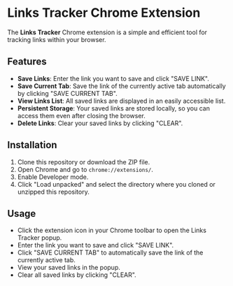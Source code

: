# Links Tracker Chrome Extension

The **Links Tracker** Chrome extension is a simple and efficient tool for tracking links within your browser.

## Features

- **Save Links**: Enter the link you want to save and click "SAVE LINK".
- **Save Current Tab**: Save the link of the currently active tab automatically by clicking "SAVE CURRENT TAB".
- **View Links List**: All saved links are displayed in an easily accessible list.
- **Persistent Storage**: Your saved links are stored locally, so you can access them even after closing the browser.
- **Delete Links**: Clear your saved links by clicking "CLEAR".

## Installation

1. Clone this repository or download the ZIP file.
2. Open Chrome and go to `chrome://extensions/`.
3. Enable Developer mode.
4. Click "Load unpacked" and select the directory where you cloned or unzipped this repository.

## Usage

- Click the extension icon in your Chrome toolbar to open the Links Tracker popup.
- Enter the link you want to save and click "SAVE LINK".
- Click "SAVE CURRENT TAB" to automatically save the link of the currently active tab.
- View your saved links in the popup.
- Clear all saved links by clicking "CLEAR".

